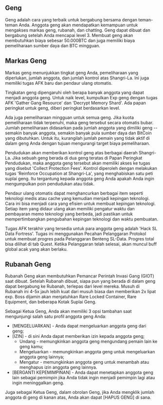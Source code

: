 ## Geng
Geng adalah cara yang terbaik untuk bergabung bersama dengan teman-teman Anda. Anggota geng akan mendapatkan kemampuan untuk mengakses markas geng, rubanah, dan chatting. Geng dapat dibuat dan bergabung setelah Anda mencapai level 3. Membuat geng akan membutuhkan biaya sebesar 50.000BTC dan juga memiliki biaya pemeliharaan sumber daya dan BTC mingguan.

## Markas Geng
Markas geng menunjukkan tingkat geng Anda, pemeliharaan yang diperlukan, jumlah anggota, dan jumlah kontrol atas Shangri-La. Ini juga memiliki tugas AFK baru dan pendaur ulang otomatis. 

Tingkatan geng dipengaruhi oleh berapa banyak anggota yang dapat menjadi anggota geng. Untuk naik level, kumpulkan Exp geng dengan tugas AFK 'Gather Gang Resource' dan 'Decrypt Memory Shard'. Ada papan peringkat untuk geng, diberi peringkat berdasarkan level. 

Ada juga pemeliharaan mingguan untuk semua geng. Jika kuota pemeliharaan tidak terpenuhi, maka geng tersebut secara otomatis bubar. Jumlah pemeliharaan didasarkan pada jumlah anggota yang dimiliki geng -- semakin banyak anggota, semakin banyak pula sumber daya dan BitCoin yang dibutuhkan. Untuk itu, kurangilah jumlah pemain yang tidak aktif di dalam geng Anda dengan tujuan mengurangi target biaya pemeliharaan.

Pendudukan akan memberikan kontrol geng atas berbagai daerah Shangri-La. Jika sebuah geng berada di dua geng teratas di Papan Peringkat Pendudukan, maka anggota geng tersebut akan memiliki akses ke tugas yang disebut 'Collect Protection Fees'. Kontrol diperoleh dengan melakukan tugas 'Reinforce Occupation at Shangri-La', yang menghabiskan satu peti suplai geng. Itu tergantung kepada anggota geng Anda apakah Anda ingin mengumpulkan poin pendudukan atau tidak. 

Pendaur ulang otomatis dapat menghancurkan berbagai item seperti teknologi medis atau cache yang kemudian menjadi kepingan teknologi. Cara ini bisa menjadi cara yang efisien untuk membuat kepingan teknologi. Setiap item yang didaur ulang akan memiliki pengatur waktu dan pembayaran memo teknologi yang berbeda, jadi pastikan untuk mempertimbangkan pengubahan kepingan teknologi dan waktu pembuatan. 

Tugas AFK terakhir yang tersedia untuk para anggota geng adalah 'Hack SL Data Fortress'. Tugas ini menggunakan Pecahan Pelanggaran Protokol untuk membuat progres pada Pelanggaran Benteng SL-Data. Progres total bisa dilihat di tab Quest. Ketika Pelanggaran telah selesai, akan muncul buff global acak yang akan berlaku.

## Rubanah Geng
Rubanah Geng akan membutuhkan Pemancar Perintah Invasi Gang (GIOT) saat dibuat. Setelah Rubanah dibuat, siapa pun yang berada di dalam geng dapat bergabung ke Rubanah, terlepas dari level mereka. Musuh di Rubanah ini 4-5x jauh lebih kuat dari musuh biasa dan memberikan 2x lipat exp. Boss dijamin akan menjatuhkan Rare Locked Container, Rare Equipment, dan beberapa Kotak Suplai Geng.

Sebagai Ketua Geng, Anda akan memiliki 3 opsi tambahan saat mengunjungi salah satu profil anggota geng Anda: 
 - [MENGELUARKAN] - Anda dapat mengeluarkan anggota geng dari geng; 
 - [IZIN] - di sini Anda dapat memberikan izin kepada anggota geng;
   - Undang - memungkinkan anggota geng mengundang pemain lain ke geng kamu; 
   - Mengeluarkan - memungkinkan anggota geng untuk mengeluarkan anggota geng lainnya; 
   - Mengatur - memungkinkan anggota geng untuk menambah atau menghapus izin anggota geng lainnya.
 - [BERGANTI KEPEMIMPINAN] - Anda dapat menetapkan anggota geng lain sebagai pemimpin jika Anda tidak ingin menjadi pemimpin lagi atau ingin meninggalkan geng.

Juga sebagai Ketua Geng, dalam obrolan Geng, jika Anda mengklik jumlah anggota di geng di kanan atas, Anda akan dapat [HAPUS GENG] di sana.
